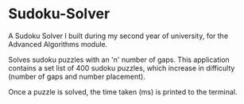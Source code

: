 # Sudoku-Solver
A Sudoku Solver I built during my second year of university, for the Advanced Algorithms module.

Solves sudoku puzzles with an 'n' number of gaps. This application contains a set list of 400 sudoku puzzles, which increase in difficulty (number of gaps and number placement).

Once a puzzle is solved, the time taken (ms) is printed to the terminal.